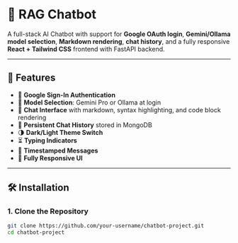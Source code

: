 # 🤖 RAG Chatbot

A full-stack AI Chatbot with support for **Google OAuth login**, **Gemini/Ollama model selection**, **Markdown rendering**, **chat history**, and a fully responsive **React + Tailwind CSS** frontend with FastAPI backend.

---

## 🚀 Features

- 🔐 **Google Sign-In Authentication**
- 🧠 **Model Selection**: Gemini Pro or Ollama at login
- 💬 **Chat Interface** with markdown, syntax highlighting, and code block rendering
- 💾 **Persistent Chat History** stored in MongoDB
- 🌗 **Dark/Light Theme Switch**
- ⏳ **Typing Indicators**
- 📅 **Timestamped Messages**
- 📎 **Fully Responsive UI**

---

## 🛠️ Installation

### 1. Clone the Repository

```bash
git clone https://github.com/your-username/chatbot-project.git
cd chatbot-project
